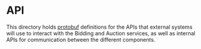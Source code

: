 # API

This directory holds [protobuf](https://protobuf.dev/) definitions for the APIs that external
systems will use to interact with the Bidding and Auction services, as well as internal APIs for
communication between the different components.
